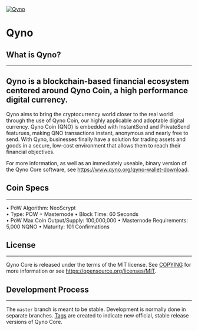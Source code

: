 
[![Qyno](https://www.qyno.org/custom/img/social_image.png)](https://qyno.org/)

# Qyno

## What is Qyno?
----------------
Qyno is a blockchain-based financial ecosystem centered around Qyno Coin, a high performance digital currency.
----------------

Qyno aims to bring the cryptocurrency world closer to the real world through the use of Qyno Coin, our highly applicable and adoptable digital currency. Qyno Coin (QNO) is embedded with InstantSend and PrivateSend featurues, making QNO transactions instant, anonymous and nearly free to send. With Qyno, businesses finally have a solution for trading assets and goods in a secure, low-cost environment that allows them to reach their financial objectives.


For more information, as well as an immediately useable, binary version of
the Qyno Core software, see https://www.qyno.org/qyno-wallet-download.

## Coin Specs
----------------

• PoW Algorithm: NeoScrypt  
• Type: POW + Masternode
• Block Time: 60 Seconds  
• PoW Max Coin Output/Supply: 100,000,000 
• Masternode Requirements: 5,000 NQNO 
• Maturity: 101 Confirmations 

## License
-------

Qyno Core is released under the terms of the MIT license. See [COPYING](COPYING) for more
information or see https://opensource.org/licenses/MIT.

## Development Process
-------------------

The `master` branch is meant to be stable. Development is normally done in separate branches.
[Tags](https://github.com/qyno/qynocoin/tags) are created to indicate new official,
stable release versions of Qyno Core.





